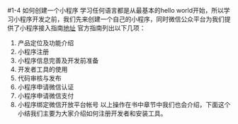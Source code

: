 #1-4 如何创建一个小程序
学习任何语言都是从最基本的hello world开始，所以学习小程序开发之前，我们先来创建一个自己的小程序，同时微信公众平台为我们提供了小程序接入指南[地址](https://mp.weixin.qq.com/debug/wxadoc/introduction/index.html?t=2017117) 官方指南列出以下几项：
 1. 产品定位及功能介绍
 2. 小程序注册
 3. 小程序信息完善及开发前准备
 4. 开发者工具的使用
 5. 代码审核与发布
 6. 小程序申请微信认证
 7. 小程序申请微信支付
 8. 小程序绑定微信开放平台帐号
 以上操作在书中章节中我们也会介绍，下面这个小结我们主要为大家介绍如何注册开发者和安装工具。